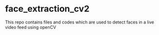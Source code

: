# face_extraction_cv2
This repo contains files and codes which are used to detect faces in a live video feed using openCV
